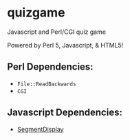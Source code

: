 # quizgame
Javascript and Perl/CGI quiz game

Powered by Perl 5, Javascript, & HTML5!

Perl Dependencies:
------------------
* `File::ReadBackwards`
* `CGI`

Javascript Dependencies:
------------------------
* [SegmentDisplay](http://www.3quarks.com/en/SegmentDisplay/index.html)

